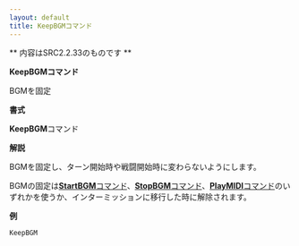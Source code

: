 ```yaml
---
layout: default
title: KeepBGMコマンド
---
```

** 内容はSRC2.2.33のものです **

**KeepBGMコマンド**

BGMを固定

**書式**

**KeepBGM**コマンド

**解説**

BGMを固定し、ターン開始時や戦闘開始時に変わらないようにします。

BGMの固定は[**StartBGM**コマンド](StartBGMコマンド.md)、[**StopBGM**コマンド](StopBGMコマンド.md)、[**PlayMIDI**コマンド](PlayMIDIコマンド.md)のいずれかを使うか、インターミッションに移行した時に解除されます。

**例**
```sh
KeepBGM
```

